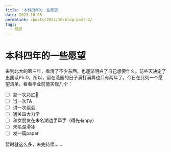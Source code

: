 ```yaml
---
title: '本科四年的一些愿望'
date: 2023-10-05
permalink: /posts/2023/10/blog-post-3/
tags:
  - 随想
---
```


本科四年的一些愿望
==============

来到北大的第三年，看清了不少东西，也逐渐明白了自己想要什么。前些天决定了出国读Ph.D，所以，留在燕园的日子满打满算也只有两年了。今日在此列一个愿望清单，看看毕业前能实现几个：
* [ ] 拿一次彩虹🌈
* [ ] 当一次TA
* [ ] 讲一次组会
* [ ] 通关四大力学
* [ ] 和女朋友在未名湖边手牵手（得先有npy）
* [ ] 未名湖滑冰
* [ ] 发一篇paper

暂时就这么多，未完待续……
